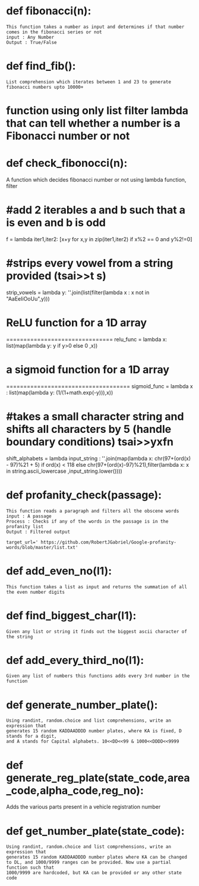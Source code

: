 def fibonacci(n): 
==================
    This function takes a number as input and determines if that number comes in the fibonacci series or not 
    input : Any Number
    Output : True/False
    
def find_fib():
===============
    
    List comprehension which iterates between 1 and 23 to generate fibonacci numbers upto 10000+
    
    
# function using only list filter lambda that can tell whether a number is a Fibonacci number or not
def check_fibonocci(n):
=======================
    
A function which decides fibonacci number or not using lambda function, filter
    
#add 2 iterables a and b such that a is even and b is odd
===========================================================
f = lambda iter1,iter2: [x+y for x,y in zip(iter1,iter2) if x%2 == 0 and y%2!=0]

#strips every vowel from a string provided (tsai>>t s)
========================================================
strip_vowels = lambda y: ''.join(list(filter(lambda x : x not in "AaEeIiOoUu",y)))

# ReLU function for a 1D array
===============================
relu_func = lambda x:  list(map(lambda y: y if y>0 else 0 ,x))

# a sigmoid function for a 1D array
====================================
sigmoid_func = lambda x :  list(map(lambda y: (1/(1+math.exp(-y))),x))

#takes a small character string and shifts all characters by 5 (handle boundary conditions) tsai>>yxfn
==========================================================================================================
shift_alphabets = lambda input_string : ''.join(map(lambda x: chr(97+(ord(x) - 97)%21 + 5)  if ord(x) < 118 else chr(97+(ord(x)-97)%21),filter(lambda x: x in string.ascii_lowercase ,input_string.lower())))


def profanity_check(passage):
================================
    
    This function reads a paragraph and filters all the obscene words 
    input : A passage
    Process : Checks if any of the words in the passage is in the profanity list
    Output : Filtered output
    
    target_url=' https://github.com/RobertJGabriel/Google-profanity-words/blob/master/list.txt'
    

def add_even_no(l1):
=======================
    
    This function takes a list as input and returns the summation of all the even number digits 
    

def find_biggest_char(l1):
===========================
    
    Given any list or string it finds out the biggest ascii character of the string 
        
def add_every_third_no(l1):
=============================
    
    Given any list of numbers this functions adds every 3rd number in the function 
   
def generate_number_plate():
===============================
    
    Using randint, random.choice and list comprehensions, write an expression that
    generates 15 random KADDAADDDD number plates, where KA is fixed, D stands for a digit, 
    and A stands for Capital alphabets. 10<<DD<<99 & 1000<<DDDD<<9999
    
def generate_reg_plate(state_code,area_code,alpha_code,reg_no):
================================================================
Adds the various parts present in a vehicle registration number 

def get_number_plate(state_code):
===================================
    
    Using randint, random.choice and list comprehensions, write an expression that
    generates 15 random KADDAADDDD number plates where KA can be changed to DL, and 1000/9999 ranges can be provided. Now use a partial function such that 
    1000/9999 are hardcoded, but KA can be provided or any other state code 
    